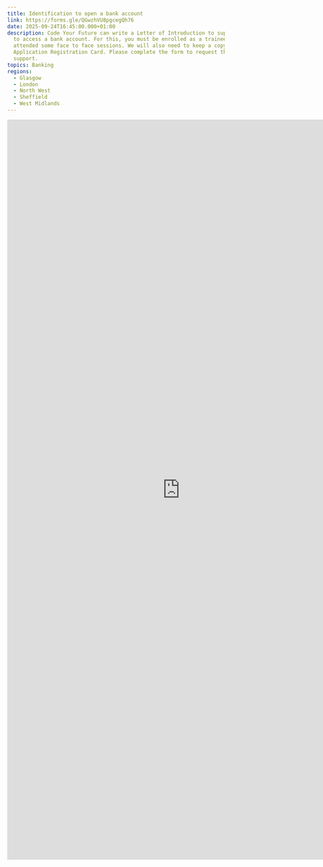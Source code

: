 ```yaml
---
title: Identification to open a bank account
link: https://forms.gle/QGwzhVU8pgcegQh76
date: 2025-09-24T16:45:00.000+01:00
description: Code Your Future can write a Letter of Introduction to support you
  to access a bank account. For this, you must be enrolled as a trainee and have
  attended some face to face sessions. We will also need to keep a copy of your
  Application Registration Card. Please complete the form to request this
  support.
topics: Banking
regions:
  - Glasgow
  - London
  - North West
  - Sheffield
  - West Midlands
---
```

<iframe src="https://docs.google.com/forms/d/e/1FAIpQLSd6pd42ClVbwg2PLhrslnmgbwZhctXLMeEstNV6a-ojukGkLQ/viewform?embedded=true" width="800" height="1713" frameborder="0" marginheight="0" marginwidth="0">Loading…</iframe>
